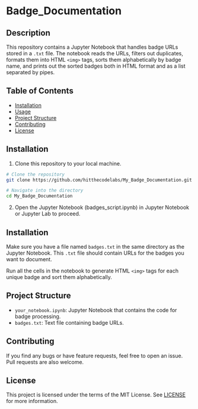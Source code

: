 # Badge_Documentation

## Description

This repository contains a Jupyter Notebook that handles badge URLs stored in a `.txt` file. The notebook reads the URLs, filters out duplicates, formats them into HTML `<img>` tags, sorts them alphabetically by badge name, and prints out the sorted badges both in HTML format and as a list separated by pipes.

## Table of Contents

- [Installation](#installation)
- [Usage](#usage)
- [Project Structure](#project-structure)
- [Contributing](#contributing)
- [License](#license)

## Installation

1. Clone this repository to your local machine.

```bash
# Clone the repository
git clone https://github.com/hitthecodelabs/My_Badge_Documentation.git

# Navigate into the directory
cd My_Badge_Documentation
```

2. Open the Jupyter Notebook (badges_script.ipynb) in Jupyter Notebook or Jupyter Lab to proceed.


## Installation

Make sure you have a file named `badges.txt` in the same directory as the Jupyter Notebook. This `.txt` file should contain URLs for the badges you want to document.

Run all the cells in the notebook to generate HTML `<img>` tags for each unique badge and sort them alphabetically.

## Project Structure
- `your_notebook.ipynb`: Jupyter Notebook that contains the code for badge processing.
- `badges.txt`: Text file containing badge URLs.

## Contributing
If you find any bugs or have feature requests, feel free to open an issue. Pull requests are also welcome.

## License

This project is licensed under the terms of the MIT License. See [LICENSE](./LICENSE) for more information.
